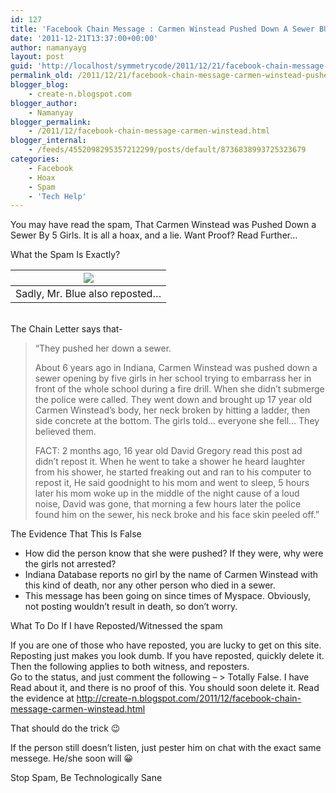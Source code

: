 ```yaml
---
id: 127
title: 'Facebook Chain Message : Carmen Winstead Pushed Down A Sewer BUSTED!'
date: '2011-12-21T13:37:00+00:00'
author: namanyayg
layout: post
guid: 'http://localhost/symmetrycode/2011/12/21/facebook-chain-message-carmen-winstead-pushed-down-a-sewer-busted/'
permalink_old: /2011/12/21/facebook-chain-message-carmen-winstead-pushed-down-a-sewer-busted/
blogger_blog:
    - create-n.blogspot.com
blogger_author:
    - Namanyay
blogger_permalink:
    - /2011/12/facebook-chain-message-carmen-winstead.html
blogger_internal:
    - /feeds/4552098295357212299/posts/default/8736838993725323679
categories:
    - Facebook
    - Hoax
    - Spam
    - 'Tech Help'
---
```


You may have read the spam, That Carmen Winstead was Pushed Down a Sewer By 5 Girls. It is all a hoax, and a lie. Want Proof? Read Further… 
  





What the Spam Is Exactly?

  


| ![](http://4.bp.blogspot.com/-eIBC-4pcRn0/TqpBFnIjGGI/AAAAAAAAAZo/3NoijcJu5w0/s1600/SPAM_CarmenWinstead.png) |
|---|
| Sadly, Mr. Blue also reposted…  |

[](http://4.bp.blogspot.com/-eIBC-4pcRn0/TqpBFnIjGGI/AAAAAAAAAZo/3NoijcJu5w0/s1600/SPAM_CarmenWinstead.png)  
The Chain Letter says that- 

> “They pushed her down a sewer. 
>   
> About 6 years ago in Indiana, Carmen Winstead was pushed down a sewer opening by five girls in her school trying to embarrass her in front of the whole school during a fire drill. When she didn’t submerge the police were called. They went down and brought up 17 year old Carmen Winstead’s body, her neck broken by hitting a ladder, then side concrete at the bottom. The girls told… everyone she fell… They believed them.
> 
> FACT: 2 months ago, 16 year old David Gregory read this post ad didn’t repost it. When he went to take a shower he heard laughter from his shower, he started freaking out and ran to his computer to repost it, He said goodnight to his mom and went to sleep, 5 hours later his mom woke up in the middle of the night cause of a loud noise, David was gone, that morning a few hours later the police found him on the sewer, his neck broke and his face skin peeled off.”




The Evidence That This Is False 

  


- How did the person know that she were pushed? If they were, why were the girls not arrested?
- Indiana Database reports no girl by the name of Carmen Winstead with this kind of death, nor any other person who died in a sewer.
- This message has been going on since times of Myspace. Obviously, not posting wouldn’t result in death, so don’t worry. 


What To Do If I have Reposted/Witnessed the spam

  
If you are one of those who have reposted, you are lucky to get on this site. Reposting just makes you look dumb. If you have reposted, quickly delete it. Then the following applies to both witness, and reposters.   
Go to the status, and just comment the following – > Totally False. I have Read about it, and there is no proof of this. You should soon delete it. Read the evidence at <http://create-n.blogspot.com/2011/12/facebook-chain-message-carmen-winstead.html>

That should do the trick 😉
  

If the person still doesn’t listen, just pester him on chat with the exact same messege. He/she soon will 😀
  

Stop Spam, Be Technologically Sane

